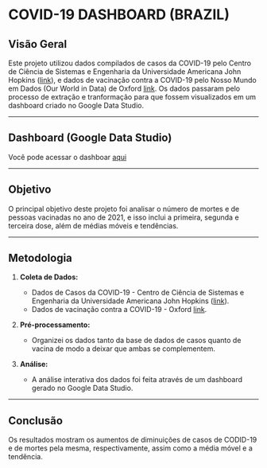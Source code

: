 # **COVID-19 DASHBOARD (BRAZIL)**

## Visão Geral
Este projeto utilizou dados compilados de casos da COVID-19 pelo Centro de Ciência de Sistemas e Engenharia da Universidade Americana John Hopkins ([link](https://www.jhu.edu)), e dados de vacinação contra a COVID-19 pelo Nosso Mundo em Dados (Our World in Data) de Oxford [link](https://www.ox.ac.uk). Os dados passaram pelo processo de extração e tranformação para que fossem visualizados em um dashboard criado no Google Data Studio.

---

## Dashboard (Google Data Studio)
Você pode acessar o dashboar [aqui](https://lookerstudio.google.com/u/0/reporting/41f0e068-86f4-4a4b-8074-8c9d028beb50/page/gIqCE)

---

## Objetivo
O principal objetivo deste projeto foi analisar o número de mortes e de pessoas vacinadas no ano de 2021, e isso inclui a primeira, segunda e terceira dose, além de médias móveis e tendências.

---

## Metodologia

1. **Coleta de Dados:**
   - Dados de Casos da COVID-19 - Centro de Ciência de Sistemas e Engenharia da Universidade Americana John Hopkins ([link](https://www.jhu.edu)).
   - Dados de vacinação contra a COVID-19 - Oxford [link](https://www.ox.ac.uk).

   
2. **Pré-processamento:**
   - Organizei os dados tanto da base de dados de casos quanto de vacina de modo a deixar que ambas se complementem.
   
3. **Análise:**
   - A análise interativa dos dados foi feita através de um dashboard gerado no Google Data Studio.

---

## Conclusão

Os resultados mostram os aumentos de diminuições de casos de CODID-19 e de mortes pela mesma, respectivamente, assim como a média móvel e a tendência. 
